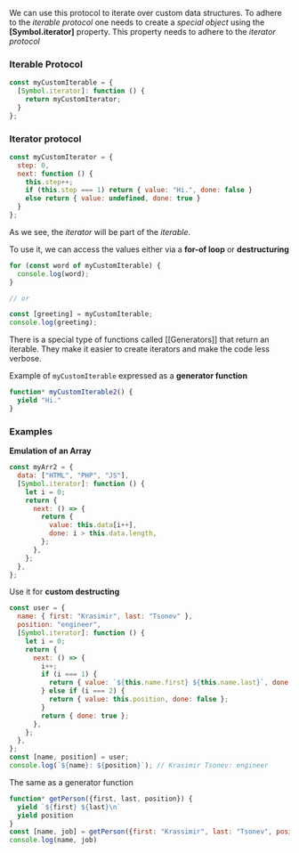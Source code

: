 We can use this protocol to iterate over custom data structures. To adhere to the *iterable protocol* one needs to create a _special object_ using the **[Symbol.iterator]** property. This property needs to adhere to the *iterator protocol*

### Iterable Protocol

```js
const myCustomIterable = {
  [Symbol.iterator]: function () {
    return myCustomIterator;
  }
};
```

### Iterator protocol

```js
const myCustomIterator = {
  step: 0,
  next: function () {
    this.step++;
    if (this.step === 1) return { value: "Hi.", done: false }
    else return { value: undefined, done: true }
  }
};
```

As we see, the *iterator* will be part of the *iterable*.

To use it, we can access the values either via a **for-of loop** or **destructuring**

```js
for (const word of myCustomIterable) {
  console.log(word);
}

// or

const [greeting] = myCustomIterable;
console.log(greeting);
```


There is a special type of functions called [[Generators]] that return an iterable. They make it easier to create iterators and make the code less verbose.

Example of `myCustomIterable` expressed as a **generator function**
```js
function* myCustomIterable2() {
  yield "Hi."
}
```

### Examples

**Emulation of an Array**

```js
const myArr2 = {
  data: ["HTML", "PHP", "JS"],
  [Symbol.iterator]: function () {
    let i = 0;
    return {
      next: () => {
        return {
          value: this.data[i++],
          done: i > this.data.length,
        };
      },
    };
  },
};
```

Use it for **custom destructing**

```js
const user = {
  name: { first: "Krasimir", last: "Tsonev" },
  position: "engineer",
  [Symbol.iterator]: function () {
    let i = 0;
    return {
      next: () => {
        i++;
        if (i === 1) {
          return { value: `${this.name.first} ${this.name.last}`, done: false };
        } else if (i === 2) {
          return { value: this.position, done: false };
        }
        return { done: true };
      },
    };
  },
};
const [name, position] = user;
console.log(`${name}: ${position}`); // Krasimir Tsonev: engineer
```

The same as a generator function
```js
function* getPerson({first, last, position}) {
  yield `${first} ${last}\n`
  yield position
}
const [name, job] = getPerson({first: "Krassimir", last: "Tsonev", position: "engineer"})
console.log(name, job)
```